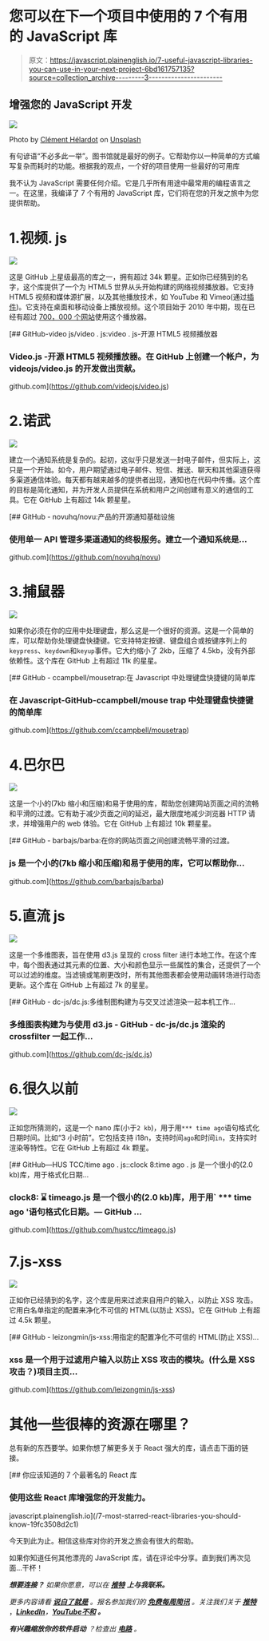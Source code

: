 # 您可以在下一个项目中使用的 7 个有用的 JavaScript 库

> 原文：<https://javascript.plainenglish.io/7-useful-javascript-libraries-you-can-use-in-your-next-project-6bd161757135?source=collection_archive---------3----------------------->

## 增强您的 JavaScript 开发

![](img/00ed1477954822f4027508e3d287d50e.png)

Photo by [Clément Hélardot](https://unsplash.com/@clemhlrdt?utm_source=unsplash&utm_medium=referral&utm_content=creditCopyText) on [Unsplash](https://unsplash.com/s/photos/javascript-code?utm_source=unsplash&utm_medium=referral&utm_content=creditCopyText)

有句谚语“不必多此一举”。图书馆就是最好的例子。它帮助你以一种简单的方式编写复杂而耗时的功能。根据我的观点，一个好的项目使用一些最好的可用库

我不认为 JavaScript 需要任何介绍。它是几乎所有用途中最常用的编程语言之一。在这里，我编译了 7 个有用的 JavaScript 库，它们将在您的开发之旅中为您提供帮助。

# 1.视频. js

![](img/b234f94b0c60eef2468fb5b9508f7071.png)

这是 GitHub 上星级最高的库之一，拥有超过 34k 颗星。正如你已经猜到的名字，这个库提供了一个为 HTML5 世界从头开始构建的网络视频播放器。它支持 HTML5 视频和媒体源扩展，以及其他播放技术，如 YouTube 和 Vimeo(通过[插件](https://videojs.com/plugins/))。它支持在桌面和移动设备上播放视频。这个项目始于 2010 年中期，现在已经有超过 [700，000 个网站](https://trends.builtwith.com/media/VideoJS)使用这个播放器。

[](https://github.com/videojs/video.js) [## GitHub-video js/video . js:video . js-开源 HTML5 视频播放器

### Video.js -开源 HTML5 视频播放器。在 GitHub 上创建一个帐户，为 videojs/video.js 的开发做出贡献。

github.com](https://github.com/videojs/video.js) 

# 2.诺武

![](img/50dd86f6289f2e86eee5772c1d8cd23b.png)

建立一个通知系统是复杂的。起初，这似乎只是发送一封电子邮件，但实际上，这只是一个开始。如今，用户期望通过电子邮件、短信、推送、聊天和其他渠道获得多渠道通信体验。每天都有越来越多的提供者出现，通知也在代码中传播。这个库的目标是简化通知，并为开发人员提供在系统和用户之间创建有意义的通信的工具。它在 GitHub 上有超过 14k 颗星星。

[](https://github.com/novuhq/novu) [## GitHub - novuhq/novu:产品的开源通知基础设施

### 使用单一 API 管理多渠道通知的终极服务。建立一个通知系统是…

github.com](https://github.com/novuhq/novu) 

# 3.捕鼠器

![](img/d9451bbb240f21ae1cfcde86fb1241c7.png)

如果你必须在你的应用中处理键盘，那么这是一个很好的资源。这是一个简单的库，可以帮助你处理键盘快捷键。它支持特定按键、键盘组合或按键序列上的`keypress`、`keydown`和`keyup`事件。它大约缩小了 2kb，压缩了 4.5kb，没有外部依赖性。这个库在 GitHub 上有超过 11k 的星星。

[](https://github.com/ccampbell/mousetrap) [## GitHub - ccampbell/mousetrap:在 Javascript 中处理键盘快捷键的简单库

### 在 Javascript-GitHub-ccampbell/mouse trap 中处理键盘快捷键的简单库

github.com](https://github.com/ccampbell/mousetrap) 

# 4.巴尔巴

![](img/127a8dea36038385fc63b72d14832970.png)

这是一个小的(7kb 缩小和压缩)和易于使用的库，帮助您创建网站页面之间的流畅和平滑的过渡。它有助于减少页面之间的延迟，最大限度地减少浏览器 HTTP 请求，并增强用户的 web 体验。它在 GitHub 上有超过 10k 颗星星。

[](https://github.com/barbajs/barba) [## GitHub - barbajs/barba:在你的网站页面之间创建流畅平滑的过渡。

### js 是一个小的(7kb 缩小和压缩)和易于使用的库，它可以帮助你…

github.com](https://github.com/barbajs/barba) 

# 5.直流 js

![](img/eb9ddad0758da1802bb826d4c6a38b03.png)

这是一个多维图表，旨在使用 d3.js 呈现的 cross filter 进行本地工作。在这个库中，每个图表通过其元素的位置、大小和颜色显示一些属性的集合，还提供了一个可以过滤的维度。当滤镜或笔刷更改时，所有其他图表都会使用动画转场进行动态更新。这个库在 GitHub 上有超过 7k 的星星。

[](https://github.com/dc-js/dc.js) [## GitHub - dc-js/dc.js:多维制图构建为与交叉过滤渲染一起本机工作…

### 多维图表构建为与使用 d3.js - GitHub - dc-js/dc.js 渲染的 crossfilter 一起工作…

github.com](https://github.com/dc-js/dc.js) 

# 6.很久以前

![](img/3aac015a70a7aebe8a98a31ebb2b069c.png)

正如您所猜测的，这是一个 nano 库(小于`2 kb`)，用于用`*** time ago`语句格式化日期时间。比如“3 小时前”。它包括支持 i18n，支持时间`ago`和时间`in`，支持实时渲染等特性。它在 GitHub 上有超过 4k 颗星。

[](https://github.com/hustcc/timeago.js) [## GitHub—HUS TCC/time ago . js::clock 8:time ago . js 是一个很小的(2.0 kb)库，用于格式化日期…

### clock8: :hourglass: timeago.js 是一个很小的(2.0 kb)库，用于用` *** time ago '语句格式化日期。— GitHub …

github.com](https://github.com/hustcc/timeago.js) 

# 7.js-xss

![](img/765d500231a244713550c9994ad5353b.png)

正如你已经猜到的名字，这个库是用来过滤来自用户的输入，以防止 XSS 攻击。它用白名单指定的配置来净化不可信的 HTML(以防止 XSS)。它在 GitHub 上有超过 4.5k 颗星。

[](https://github.com/leizongmin/js-xss) [## GitHub - leizongmin/js-xss:用指定的配置净化不可信的 HTML(防止 XSS)…

### xss 是一个用于过滤用户输入以防止 XSS 攻击的模块。(什么是 XSS 攻击？)项目主页…

github.com](https://github.com/leizongmin/js-xss) 

# 其他一些很棒的资源在哪里？

总有新的东西要学。如果你想了解更多关于 React 强大的库，请点击下面的链接。

[](/7-most-starred-react-libraries-you-should-know-19fc3508d2c1) [## 你应该知道的 7 个最著名的 React 库

### 使用这些 React 库增强您的开发能力。

javascript.plainenglish.io](/7-most-starred-react-libraries-you-should-know-19fc3508d2c1) 

今天到此为止。相信这些库对你的开发之旅会有很大的帮助。

如果你知道任何其他漂亮的 JavaScript 库，请在评论中分享。直到我们再次见面…干杯！

***想要连接？*** *如果你愿意，可以在* [***推特***](https://twitter.com/FarhanTanvirBD) ***上与我联系。***

*更多内容请看* [***说白了就是***](https://plainenglish.io/) *。报名参加我们的* [***免费每周简讯***](http://newsletter.plainenglish.io/) *。关注我们关于* [***推特***](https://twitter.com/inPlainEngHQ) ，[***LinkedIn***](https://www.linkedin.com/company/inplainenglish/)*，*[***YouTube***](https://www.youtube.com/channel/UCtipWUghju290NWcn8jhyAw)*[***不和***](https://discord.gg/GtDtUAvyhW) ***。****

****有兴趣缩放你的软件启动*** *？检查出* [***电路***](https://circuit.ooo?utm=publication-post-cta) *。**